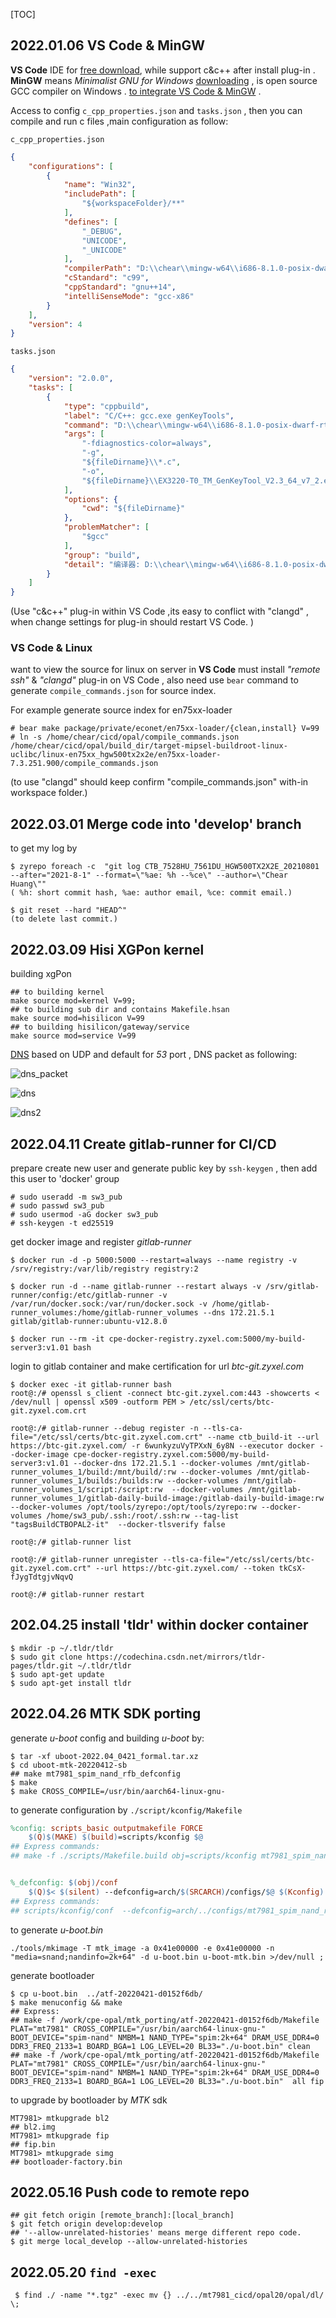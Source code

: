 [TOC]

## 2022.01.06  VS Code & MinGW

**VS Code** IDE for [free download](https://code.visualstudio.com/Download), while support  c&c++ after install plug-in . **MinGW**  means *Minimalist GNU for Windows*  [downloading](https://sourceforge.net/projects/mingw/files/) , is open source GCC compiler on Windows .  [to integrate VS Code & MinGW](https://zhuanlan.zhihu.com/p/77074009) .

Access to config ``c_cpp_properties.json`` and ``tasks.json``  , then you can compile and run c files ,main configuration as follow:

``c_cpp_properties.json``

```json
{
    "configurations": [
        {
            "name": "Win32",
            "includePath": [
                "${workspaceFolder}/**"
            ],
            "defines": [
                "_DEBUG",
                "UNICODE",
                "_UNICODE"
            ],
            "compilerPath": "D:\\chear\\mingw-w64\\i686-8.1.0-posix-dwarf-rt_v6-rev0\\mingw32\\bin\\gcc.exe",
            "cStandard": "c99",
            "cppStandard": "gnu++14",
            "intelliSenseMode": "gcc-x86"
        }
    ],
    "version": 4
}
```

``tasks.json``

```json
{
	"version": "2.0.0",
	"tasks": [
		{
			"type": "cppbuild",
			"label": "C/C++: gcc.exe genKeyTools",
			"command": "D:\\chear\\mingw-w64\\i686-8.1.0-posix-dwarf-rt_v6-rev0\\mingw32\\bin\\gcc.exe",
			"args": [
				"-fdiagnostics-color=always",
				"-g",
				"${fileDirname}\\*.c",
				"-o",
				"${fileDirname}\\EX3220-T0_TM_GenKeyTool_V2.3_64_v7_2.exe"
			],
			"options": {
				"cwd": "${fileDirname}"
			},
			"problemMatcher": [
				"$gcc"
			],
			"group": "build",
			"detail": "编译器: D:\\chear\\mingw-w64\\i686-8.1.0-posix-dwarf-rt_v6-rev0\\mingw32\\bin\\gcc.exe"
		}
	]
}
```

(Use "c&c++" plug-in  within VS Code ,its easy to conflict with "clangd" ,  when change settings for plug-in should restart VS Code. )

### VS Code & Linux

want to view the source for linux on server in **VS Code**  must install  *"remote ssh"* & *"clangd"* plug-in on VS Code , also need use ``bear`` command to generate ``compile_commands.json`` for  source index. 

For example generate source index for en75xx-loader 

```shell
# bear make package/private/econet/en75xx-loader/{clean,install} V=99
# ln -s /home/chear/cicd/opal/compile_commands.json /home/chear/cicd/opal/build_dir/target-mipsel-buildroot-linux-uclibc/linux-en75xx_hgw500tx2x2e/en75xx-loader-7.3.251.900/compile_commands.json
```

(to use "clangd" should keep confirm "compile_commands.json" with-in workspace folder.)



## 2022.03.01  Merge code into 'develop' branch

to get my log by 

```shell
$ zyrepo foreach -c  "git log CTB_7528HU_7561DU_HGW500TX2X2E_20210801 --after="2021-8-1" --format=\"%ae: %h --%ce\" --author=\"Chear Huang\""
( %h: short commit hash, %ae: author email, %ce: commit email.)

$ git reset --hard "HEAD^"
(to delete last commit.)
```





## 2022.03.09  Hisi XGPon kernel

building xgPon 

```shell
## to building kernel 
make source mod=kernel V=99;
## to building sub dir and contains Makefile.hsan
make source mod=hisilicon V=99
## to building hisilicon/gateway/service
make source mod=service V=99
```



[DNS](http://c.biancheng.net/view/6457.html) based on UDP  and default for *53* port , DNS packet as following:

![dns_packet](img/dns_packet.png)

![dns](./img/dns_packet.jpg)

![dns2](./img/dns_packet_2.jpg)





## 2022.04.11 Create gitlab-runner for CI/CD

prepare create new user and generate public key by  ``ssh-keygen`` , then add this user to 'docker' group

```shell
# sudo useradd -m sw3_pub
# sudo passwd sw3_pub
# sudo usermod -aG docker sw3_pub
# ssh-keygen -t ed25519
```

get docker image and register *gitlab-runner*

```shell
$ docker run -d -p 5000:5000 --restart=always --name registry -v /srv/registry:/var/lib/registry registry:2

$ docker run -d --name gitlab-runner --restart always -v /srv/gitlab-runner/config:/etc/gitlab-runner -v /var/run/docker.sock:/var/run/docker.sock -v /home/gitlab-runner_volumes:/home/gitlab-runner_volumes --dns 172.21.5.1 gitlab/gitlab-runner:ubuntu-v12.8.0

$ docker run --rm -it cpe-docker-registry.zyxel.com:5000/my-build-server3:v1.01 bash
```

login to gitlab container and make certification for url *btc-git.zyxel.com*

```shell
$ docker exec -it gitlab-runner bash
root@:/# openssl s_client -connect btc-git.zyxel.com:443 -showcerts < /dev/null | openssl x509 -outform PEM > /etc/ssl/certs/btc-git.zyxel.com.crt

root@:/# gitlab-runner --debug register -n --tls-ca-file="/etc/ssl/certs/btc-git.zyxel.com.crt" --name ctb_build-it --url https://btc-git.zyxel.com/ -r 6wunkyzuVyTPXxN_6y8N --executor docker --docker-image cpe-docker-registry.zyxel.com:5000/my-build-server3:v1.01 --docker-dns 172.21.5.1 --docker-volumes /mnt/gitlab-runner_volumes_1/build:/mnt/build/:rw --docker-volumes /mnt/gitlab-runner_volumes_1/builds:/builds:rw --docker-volumes /mnt/gitlab-runner_volumes_1/script:/script:rw  --docker-volumes /mnt/gitlab-runner_volumes_1/gitlab-daily-build-image:/gitlab-daily-build-image:rw --docker-volumes /opt/tools/zyrepo:/opt/tools/zyrepo:rw --docker-volumes /home/sw3_pub/.ssh:/root/.ssh:rw --tag-list "tagsBuildCTBOPAL2-it"  --docker-tlsverify false

root@:/# gitlab-runner list

root@:/# gitlab-runner unregister --tls-ca-file="/etc/ssl/certs/btc-git.zyxel.com.crt" --url https://btc-git.zyxel.com/ --token tkCsX-fJygTdtgjvNqvQ

root@:/# gitlab-runner restart
```



## 202.04.25  install 'tldr' within docker container

```shell
$ mkdir -p ~/.tldr/tldr
$ sudo git clone https://codechina.csdn.net/mirrors/tldr-pages/tldr.git ~/.tldr/tldr
$ sudo apt-get update
$ sudo apt-get install tldr
```



## 2022.04.26 MTK  SDK porting

generate *u-boot* config and building *u-boot* by:

```shell
$ tar -xf uboot-2022.04_0421_formal.tar.xz
$ cd uboot-mtk-20220412-sb
## make mt7981_spim_nand_rfb_defconfig
$ make 
$ make CROSS_COMPILE=/usr/bin/aarch64-linux-gnu-
```

 to generate configuration by  ``./script/kconfig/Makefile``

```Makefile
%config: scripts_basic outputmakefile FORCE
	$(Q)$(MAKE) $(build)=scripts/kconfig $@
## Express commands:
## make -f ./scripts/Makefile.build obj=scripts/kconfig mt7981_spim_nand_rfb_defconfig


%_defconfig: $(obj)/conf
	$(Q)$< $(silent) --defconfig=arch/$(SRCARCH)/configs/$@ $(Kconfig)
## Express commands: 
## scripts/kconfig/conf  --defconfig=arch/../configs/mt7981_spim_nand_rfb_defconfig Kconfig
```

to generate *u-boot.bin*

```shell
./tools/mkimage -T mtk_image -a 0x41e00000 -e 0x41e00000 -n "media=snand;nandinfo=2k+64" -d u-boot.bin u-boot-mtk.bin >/dev/null ;
```

generate bootloader

```shell
$ cp u-boot.bin  ../atf-20220421-d0152f6db/
$ make menuconfig && make
## Express:
## make -f /work/cpe-opal/mtk_porting/atf-20220421-d0152f6db/Makefile PLAT="mt7981" CROSS_COMPILE="/usr/bin/aarch64-linux-gnu-" BOOT_DEVICE="spim-nand" NMBM=1 NAND_TYPE="spim:2k+64" DRAM_USE_DDR4=0 DDR3_FREQ_2133=1 BOARD_BGA=1 LOG_LEVEL=20 BL33="./u-boot.bin" clean
## make -f /work/cpe-opal/mtk_porting/atf-20220421-d0152f6db/Makefile PLAT="mt7981" CROSS_COMPILE="/usr/bin/aarch64-linux-gnu-" BOOT_DEVICE="spim-nand" NMBM=1 NAND_TYPE="spim:2k+64" DRAM_USE_DDR4=0 DDR3_FREQ_2133=1 BOARD_BGA=1 LOG_LEVEL=20 BL33="./u-boot.bin"  all fip

```

to upgrade by bootloader by *MTK* sdk

```shell
MT7981> mtkupgrade bl2
## bl2.img
MT7981> mtkupgrade fip
## fip.bin
MT7981> mtkupgrade simg
## bootloader-factory.bin
```



## 2022.05.16  Push code to remote repo

```shell
## git fetch origin [remote_branch]:[local_branch]
$ git fetch origin develop:develop
## '--allow-unrelated-histories' means merge different repo code.
$ git merge local_develop --allow-unrelated-histories
```



## 2022.05.20  ``find -exec``

```shell
 $ find ./ -name "*.tgz" -exec mv {} ../../mt7981_cicd/opal20/opal/dl/ \;
```

